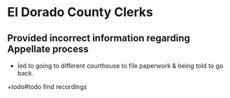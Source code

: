# El Dorado County Clerks

## Provided incorrect information regarding Appellate process

- led to going to different courthouse to file paperwork & being told to go back.

+todo#todo find recordings
